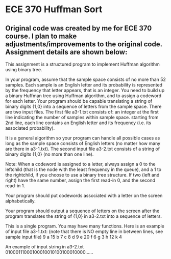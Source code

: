 # ECE 370 Huffman Sort
Original code was created by me for ECE 370 course. I plan to make adjustments/improvements to the original code.
Assignment details are shown below:
-----------------------
This assignment is a structured program to implement Huffman algorithm using binary tree.
 
In your program, assume that the sample space consists of no more than 52 samples. Each sample is an English letter and its probability is represented by the frequency that letter appears, that is an integer. You need to build up a binary Huffman tree using Huffman algorithm, and to assign a codeword for each letter. Your program should be capable translating a string of binary digits {1,0} into a sequence of letters from the sample space. There are two input files. The first file a3-1.txt consists of:
an integer at the first line indicating the number of samples within sample space.
starting from 2nd line, each line contains an English letter and its frequency (i.e. its associated probability).
 
It is a general algorithm so your program can handle all possible cases as long as the sample space consists of English letters (no matter how many are there in a3-1.txt).
The second input file a3-2.txt consists of a string of binary digits {1,0} (no more than one line).
 
Note:
When a codeword is assigned to a letter, always assign a 0 to the leftchild (that is the node with the least frequency in the queue), and a 1 to the rightchild, if you choose to use a binary tree structure. If two (left and right) have the same number, assign the first read-in 0, and the second read-in 1.
 
Your program should put codewords associated with a letter on the screen alphabetically.
 
Your program should output a sequence of letters on the screen after the program translates the string of {1,0} in a3-2.txt into a sequence of letters.
 
This is a single program. You may have many functions.
Here is an example of input file a3-1.txt:  (note that there is NO empty line in between lines, see sample input file)
9
a 15
b 7
c 8
d 9
e 20
f 6
g 3
h 12
k 4
 
An example of input string in a3-2.txt
01000111000100010010100100010000……
